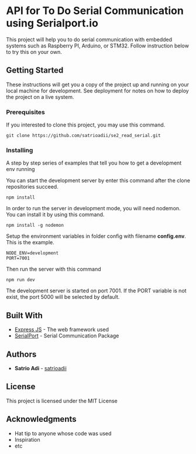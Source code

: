 # API for To Do Serial Communication using Serialport.io

This project will help you to do serial communication with embedded systems such as
Raspberry PI, Arduino, or STM32. Follow instruction below to try this on your own.

## Getting Started

These instructions will get you a copy of the project up and running on your
local machine for development. See deployment for notes on how to deploy the
project on a live system.

### Prerequisites

If you interested to clone this project, you may use this command.

```
git clone https://github.com/satrioadii/se2_read_serial.git
```

### Installing

A step by step series of examples that tell you how to get a development env
running

You can start the development server by enter this command after the clone
repositories succeed.

```
npm install
```

In order to run the server in development mode, you will need nodemon. You can
install it by using this command.

```
npm install -g nodemon
```

Setup the environment variables in folder config with filename **config.env**.
This is the example.

```
NODE_ENV=development
PORT=7001
```

Then run the server with this command

```
npm run dev
```

The development server is started on port 7001. If the PORT variable is not
exist, the port 5000 will be selected by default.

## Built With

- [Express JS](https://expressjs.com/) - The web framework used
- [SerialPort](https://serialport.io/) - Serial Communication Package

## Authors

- **Satrio Adi** - [satrioadii](https://github.com/satrioadii)

## License

This project is licensed under the MIT License

## Acknowledgments

- Hat tip to anyone whose code was used
- Inspiration
- etc
